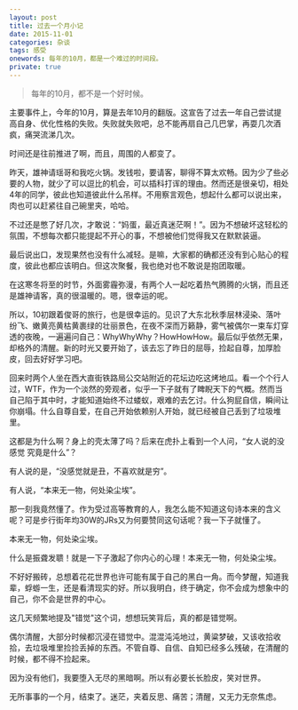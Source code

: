 ```yaml
---
layout: post
title: 过去一个月小记
date: 2015-11-01
categories: 杂谈 
tags: 感受
onewords: 每年的10月，都是一个难过的时间段。
private: true
---
```

> 每年的10月，都不是一个好时候。

主要事件上，今年的10月，算是去年10月的翻版。这宣告了过去一年自己尝试提高自身、优化性格的失败。失败就失败吧，总不能再扇自己几巴掌，再耍几次酒疯，痛哭流涕几次。

时间还是往前推进了啊，而且，周围的人都变了。

昨天，雄神请瑶哥和我吃火锅。发钱啦，要请客，聊得不算太欢畅。因为少了些必要的人物，就少了可以逗比的机会，可以插科打诨的理由。然而还是很亲切，相处4年的同学，彼此也知道彼此什么吊样。不用察言观色，想起什么都可以说出来，肉也可以赶紧往自己碗里夹，哈哈。

不过还是憋了好几次，才敢说：“妈蛋，最近真迷茫啊！”。因为不想破坏这轻松的氛围，不想每次都只能提起不开心的事，不想被他们觉得我又在默默装逼。

最后说出口，发现果然也没有什么减轻。是嘛，大家都的确都还没有到心贴心的程度，彼此也都应该明白。但这次聚餐，我也绝对也不敢说是抱团取暖。

在这寒冬将至的时节，外面雾霾弥漫，有两个人一起吃着热气腾腾的火锅，而且还是雄神请客，真的很温暖的。嗯，很幸运的呢。

所以，10初跟着俊哥的旅行，也是很幸运的。见识了大东北秋季层林浸染、落叶纷飞、嫩黄亮黄枯黄裹绿的壮丽景色，在夜不深而万籁静，雾气被偶尔一束车灯穿透的夜晚，一遍遍问自己：WhyWhyWhy？HowHowHow。最后似乎依然无果，却格外的清醒。新的时光又要开始了，该去忘了昨日的屈辱，捡起自尊，加厚脸皮，回去好好学习吧。

回来时两个人坐在西大直街铁路局公交站附近的花坛边吃这烤地瓜。看一个个行人过，WTF，作为一个淡然的旁观者，似乎一下子就有了睥睨天下的气概。然而当自己陷于其中时，才能知道始终不过蝼蚁，艰难的去乞讨。什么狗屁自信，瞬间让你崩塌。什么自尊自爱，在自己开始依赖别人开始，就已经被自己丢到了垃圾堆里。

这都是为什么啊？身上的壳太薄了吗？后来在虎扑上看到一个人问，“女人说的没感觉 究竟是什么”？

有人说的是，“没感觉就是丑，不喜欢就是穷”。

有人说，“本来无一物，何处染尘埃”。

那一刻我竟然懂了。作为受过高等教育的人，我怎么能不知道这句诗本来的含义呢？可是步行街年均30W的JRs又为何要赞同这句话呢？我一下子就懂了。

本来无一物，何处染尘埃。

什么是振聋发聩！就是一下子激起了你内心的心理！本来无一物，何处染尘埃。

不好好搬砖，总想着花花世界也许可能有属于自己的黑白一角。而今梦醒，知道我辈，蜉蝣一生，还是看清现实的好。所以我明白，终于确定，你不会成为想象中的自己，你不会是世界的中心。

这几天频繁地提及"错觉"这个词，想想玩笑背后，真的都是错觉啊。

偶尔清醒，大部分时候都沉浸在错觉中。混混沌沌地过，黄粱梦破，又该收拾收拾，去垃圾堆里捡捡丢掉的东西。不管自尊、自信、自知已经多么残破，在清醒的时候，都不得不捡起来。

因为没有他们，我要堕入无尽的黑暗啊。所以有必要长长脸皮，笑对世界。

无所事事的一个月，结束了。迷茫，夹着反思、痛苦；清醒，又无力无奈焦虑。
